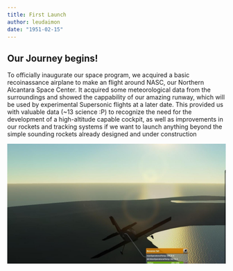 ```yaml
---
title: First Launch
author: leudaimon
date: "1951-02-15"
---
```


## Our Journey begins!

To officially inaugurate our space program, we acquired a basic recoinassance airplane to make an flight around
NASC, our Northern Alcantara Space Center. It acquired some meteorological data from the surroundings and showed the cappability of our amazing runway, which will be used by experimental Supersonic flights at a later date.
This provided us with valuable data (~13 science :P) to recognize the need for the development of a high-altitude capable cockpit, as well as improvements in our rockets and tracking systems if we want to launch anything beyond the simple sounding rockets already designed and under construction

![](FirstFlight_Y0001-D46-1.jpg)

